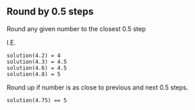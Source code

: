 ## Round by 0.5 steps

Round any given number to the closest 0.5 step

I.E.

```
solution(4.2) = 4
solution(4.3) = 4.5
solution(4.6) = 4.5
solution(4.8) = 5
```

Round up if number is as close to previous and next 0.5 steps.

```
solution(4.75) == 5
```

